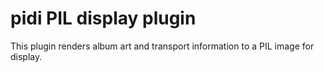 # pidi PIL display plugin

This plugin renders album art and transport information to a PIL image for display.
